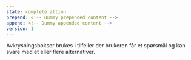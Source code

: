 ```yaml
---
state: complete altinn
prepend: <!-- Dummy prepended content -->
append: <!-- Dummy appended content -->
version: 1
---
```

Avkrysningsbokser brukes i tilfeller der brukeren får et spørsmål og kan svare med et eller flere alternativer.
